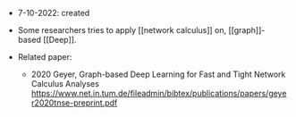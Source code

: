 - 7-10-2022: created

- Some researchers tries to apply [[network calculus]] on, [[graph]]-based [[Deep]].
- Related paper:
	- 2020 Geyer, Graph-based Deep Learning for Fast and Tight Network Calculus Analyses  https://www.net.in.tum.de/fileadmin/bibtex/publications/papers/geyer2020tnse-preprint.pdf